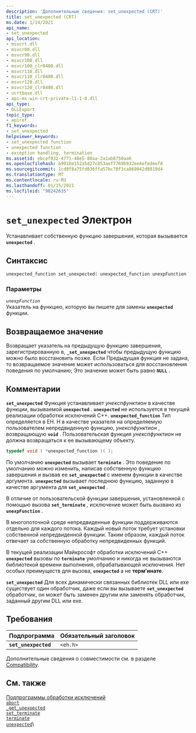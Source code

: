 ```yaml
---
description: 'Дополнительные сведения: set_unexpected (CRT)'
title: set_unexpected (CRT)
ms.date: 1/14/2021
api_name:
- set_unexpected
api_location:
- msvcrt.dll
- msvcr80.dll
- msvcr90.dll
- msvcr100.dll
- msvcr100_clr0400.dll
- msvcr110.dll
- msvcr110_clr0400.dll
- msvcr120.dll
- msvcr120_clr0400.dll
- ucrtbase.dll
- api-ms-win-crt-private-l1-1-0.dll
api_type:
- DLLExport
topic_type:
- apiref
f1_keywords:
- set_unexpected
helpviewer_keywords:
- set_unexpected function
- unexpected function
- exception handling, termination
ms.assetid: ebcef032-4771-48e5-88aa-2a1ab8750aa6
ms.openlocfilehash: b9918e152a5d27c853aef7769b932ee4efedeef8
ms.sourcegitcommit: 1cd8f8a75fd036ffa57bc70f3ca869042d8019d4
ms.translationtype: MT
ms.contentlocale: ru-RU
ms.lasthandoff: 01/15/2021
ms.locfileid: "98242635"
---
```

# <a name="set_unexpected-crt"></a>`set_unexpected` Электрон

Устанавливает собственную функцию завершения, которая вызывается **`unexpected`** .

## <a name="syntax"></a>Синтаксис

```cpp
unexpected_function set_unexpected( unexpected_function unexpFunction );
```

### <a name="parameters"></a>Параметры

*`unexpFunction`*\
Указатель на функцию, которую вы пишете для замены **`unexpected`** функции.

## <a name="return-value"></a>Возвращаемое значение

Возвращает указатель на предыдущую функцию завершения, зарегистрированную в, **`_set_unexpected`** чтобы предыдущую функцию можно было восстановить позже. Если Предыдущая функция не задана, то возвращаемое значение может использоваться для восстановления поведения по умолчанию; Это значение может быть равно **`NULL`** .

## <a name="remarks"></a>Комментарии

**`set_unexpected`** Функция устанавливает *унекспфунктион* в качестве функции, вызываемой **`unexpected`** . **`unexpected`** не используется в текущей реализации обработки исключений C++. **`unexpected_function`** Тип определяется в EH. H в качестве указателя на определяемую пользователем непредвиденную функцию, *унекспфунктион* , возвращающую **`void`** . Пользовательская функция *унекспфунктион* не должна возвращаться к ее вызывающему объекту.

```cpp
typedef void ( *unexpected_function )( );
```

По умолчанию **`unexpected`** вызывает **`terminate`** . Это поведение по умолчанию можно изменить, написав собственную функцию завершения и вызвав ее **`set_unexpected`** с именем функции в качестве аргумента. **`unexpected`** вызывает последнюю функцию, заданную в качестве аргумента для **`set_unexpected`** .

В отличие от пользовательской функции завершения, установленной с помощью вызова **`set_terminate`** , исключение может быть вызвано из **`unexpFunction`** .

В многопоточной среде непредвиденные функции поддерживаются отдельно для каждого потока. Каждый новый поток требует установки собственной непредвиденной функции. Таким образом, каждый поток отвечает за собственную обработку непредвиденных функций.

В текущей реализации Майкрософт обработки исключений C++ **`unexpected`** вызовы по **`terminate`** умолчанию и никогда не вызываются библиотекой времени выполнения, обрабатывающей исключения. Нет особых преимуществ для вызова, **`unexpected`** а не **терм'инате**.

**`set_unexpected`** Для всех динамически связанных библиотек DLL или exe существует один обработчик, даже если вы вызываете **`set_unexpected`** обработчик, он может быть заменен другим или заменять обработчик, заданный другим DLL или exe.

## <a name="requirements"></a>Требования

|Подпрограмма|Обязательный заголовок|
|-------------|---------------------|
|**`set_unexpected`**|`<eh.h>`|

Дополнительные сведения о совместимости см. в разделе [Compatibility](../../c-runtime-library/compatibility.md).

## <a name="see-also"></a>См. также

[Подпрограммы обработки исключений](../../c-runtime-library/exception-handling-routines.md)\
[`abort`](abort.md)\
[`_get_unexpected`](get-unexpected.md)\
[`set_terminate`](set-terminate-crt.md)\
[`terminate`](terminate-crt.md)\
[`unexpected`](unexpected-crt.md)\
